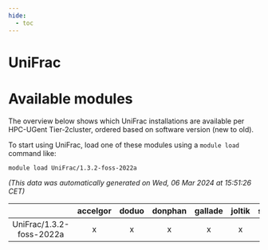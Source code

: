 ```yaml
---
hide:
  - toc
---
```


UniFrac
=======

# Available modules


The overview below shows which UniFrac installations are available per HPC-UGent Tier-2cluster, ordered based on software version (new to old).

To start using UniFrac, load one of these modules using a `module load` command like:

```shell
module load UniFrac/1.3.2-foss-2022a
```

*(This data was automatically generated on Wed, 06 Mar 2024 at 15:51:26 CET)*  

| |accelgor|doduo|donphan|gallade|joltik|skitty|
| :---: | :---: | :---: | :---: | :---: | :---: | :---: |
|UniFrac/1.3.2-foss-2022a|x|x|x|x|x|x|
